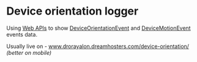 # Device orientation logger
Using [Web APIs](https://developer.mozilla.org/en-US/docs/Web/API) to show [DeviceOrientationEvent](https://developer.mozilla.org/en-US/docs/Web/API/DeviceOrientationEvent) and [DeviceMotionEvent](https://developer.mozilla.org/en-US/docs/Web/API/DeviceMotionEvent) events data.

Usually live on - www.drorayalon.dreamhosters.com/device-orientation/  
_(better on mobile)_
